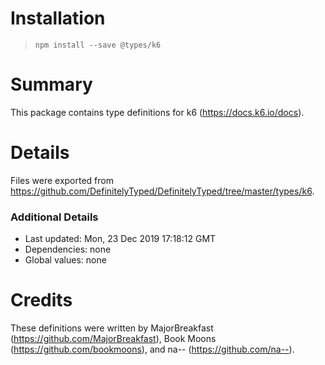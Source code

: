 # Installation
> `npm install --save @types/k6`

# Summary
This package contains type definitions for k6 (https://docs.k6.io/docs).

# Details
Files were exported from https://github.com/DefinitelyTyped/DefinitelyTyped/tree/master/types/k6.

### Additional Details
 * Last updated: Mon, 23 Dec 2019 17:18:12 GMT
 * Dependencies: none
 * Global values: none

# Credits
These definitions were written by MajorBreakfast (https://github.com/MajorBreakfast), Book Moons (https://github.com/bookmoons), and na-- (https://github.com/na--).
